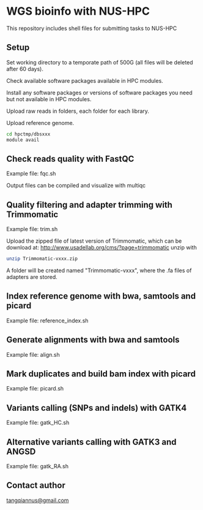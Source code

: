 # WGS bioinfo with NUS-HPC

This repository includes shell files for submitting tasks to NUS-HPC

## Setup

Set working directory to a temporate path of 500G (all files will be deleted after 60 days).

Check available software packages available in HPC modules.

Install any software packages or versions of software packages you need but not available in HPC modules.

Upload raw reads in folders, each folder for each library.

Upload reference genome.

```bash
cd hpctmp/dbsxxx
module avail
```

## Check reads quality with FastQC

Example file: fqc.sh

Output files can be compiled and visualize with multiqc

## Quality filtering and adapter trimming with Trimmomatic

Example file: trim.sh

Upload the zipped file of latest version of Trimmomatic, which can be download at:
http://www.usadellab.org/cms/?page=trimmomatic
unzip with

```bash
unzip Trimmomatic-vxxx.zip
```

A folder will be created named "Trimmomatic-vxxx", where the .fa files of adapters are stored.   

## Index reference genome with bwa, samtools and picard 

Example file: reference_index.sh

## Generate alignments with bwa and samtools

Example file: align.sh

## Mark duplicates and build bam index with picard

Example file: picard.sh

## Variants calling (SNPs and indels) with GATK4

Example file: gatk_HC.sh

## Alternative variants calling with GATK3 and ANGSD

Example file: gatk_RA.sh

## Contact author

tangqiannus@gmail.com

